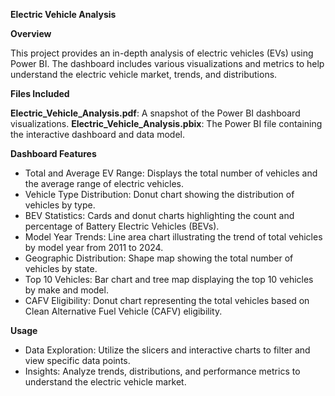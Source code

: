 **Electric Vehicle Analysis**

**Overview**

This project provides an in-depth analysis of electric vehicles (EVs) using Power BI. The dashboard includes various visualizations and metrics to help understand the electric vehicle market, trends, and distributions.

**Files Included**

**Electric_Vehicle_Analysis.pdf**: A snapshot of the Power BI dashboard visualizations.
**Electric_Vehicle_Analysis.pbix**: The Power BI file containing the interactive dashboard and data model.


**Dashboard Features**

- Total and Average EV Range: Displays the total number of vehicles and the average range of electric vehicles.
- Vehicle Type Distribution: Donut chart showing the distribution of vehicles by type.
- BEV Statistics: Cards and donut charts highlighting the count and percentage of Battery Electric Vehicles (BEVs).
- Model Year Trends: Line area chart illustrating the trend of total vehicles by model year from 2011 to 2024.
- Geographic Distribution: Shape map showing the total number of vehicles by state.
- Top 10 Vehicles: Bar chart and tree map displaying the top 10 vehicles by make and model.
- CAFV Eligibility: Donut chart representing the total vehicles based on Clean Alternative Fuel Vehicle (CAFV) eligibility.


**Usage**
- Data Exploration: Utilize the slicers and interactive charts to filter and view specific data points.
- Insights: Analyze trends, distributions, and performance metrics to understand the electric vehicle market.
